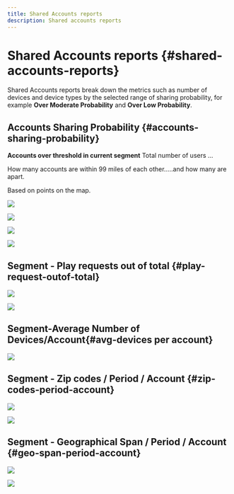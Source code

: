 ```yaml
---
title: Shared Accounts reports 
description: Shared accounts reports
---
```


# Shared Accounts reports {#shared-accounts-reports}

Shared Accounts reports break down the metrics such as number of devices and device types by the selected range of sharing probability, for example **Over Moderate Probability** and **Over Low Probability**.

## Accounts Sharing Probability {#accounts-sharing-probability}

**Accounts over threshold in current segment**
Total number of users ...

How many accounts are within 99 miles of each other.....and how many are apart. 

Based on points on the map.


![](assets/accounts-sharing-probability-pie.png)

![](assets/accounts-sharing-probability-bar.png)

![](assets/threshold-selector-shared-accounts.png)

![](assets/shared-accounts-rep.gif)

## Segment - Play requests out of total {#play-request-outof-total}

![](assets/play-req-outof-total.png)

![](assets/play-request-total.gif)

## Segment-Average Number of Devices/Account{#avg-devices per account}

![](assets/avg-devices-per-acc.png)

## Segment - Zip codes / Period / Account {#zip-codes-period-account}

![](assets/zip-period-account.png)

![](assets/zip-code-period.gif)

## Segment - Geographical Span / Period / Account {#geo-span-period-account}

![](assets/geogr-span-account.png)

![](assets/geo-span-period-acc.gif)